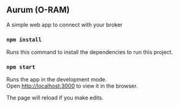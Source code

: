 ## Aurum (O-RAM)

A simple web app to connect with your broker

### `npm install`

Runs this command to install the dependencies to run this project.


### `npm start`

Runs the app in the development mode.<br />
Open [http://localhost:3000](http://localhost:3000) to view it in the browser.

The page will reload if you make edits.